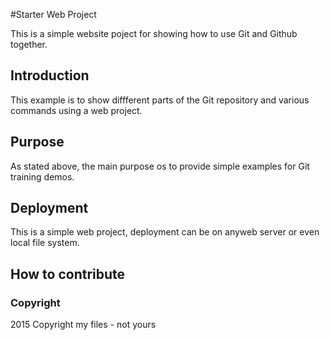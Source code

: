 #Starter Web Project

This is a simple website poject for showing how to use Git and Github together.

## Introduction

This example is to show diffferent parts of the Git repository and various commands using a web project.

## Purpose

As stated above, the main purpose os to provide simple examples for Git training demos.

## Deployment

This is a simple web project, deployment can be on anyweb server or even local file system.

## How to contribute


### Copyright

2015 Copyright my files  - not yours